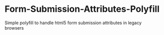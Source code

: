 Form-Submission-Attributes-Polyfill
===================================

Simple polyfill to handle html5 form submission attributes in legacy browsers